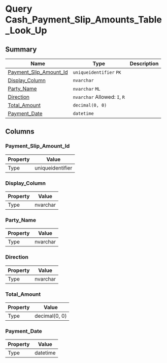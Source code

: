 # Query Cash_Payment_Slip_Amounts_Table_Look_Up


## Summary

| Name | Type | Description |
| - | - | --- |
|[Payment_Slip_Amount_Id](#payment_slip_amount_id)|`uniqueidentifier` `PK`||
|[Display_Column](#display_column)|`nvarchar` ||
|[Party_Name](#party_name)|`nvarchar` `ML`||
|[Direction](#direction)|`nvarchar` Allowed: `I`, `R`||
|[Total_Amount](#total_amount)|`decimal(0, 0)` ||
|[Payment_Date](#payment_date)|`datetime` ||

## Columns

### Payment_Slip_Amount_Id

| Property | Value |
| - | - |
|Type|uniqueidentifier|

### Display_Column

| Property | Value |
| - | - |
|Type|nvarchar|

### Party_Name

| Property | Value |
| - | - |
|Type|nvarchar|

### Direction

| Property | Value |
| - | - |
|Type|nvarchar|

### Total_Amount

| Property | Value |
| - | - |
|Type|decimal(0, 0)|

### Payment_Date

| Property | Value |
| - | - |
|Type|datetime|


